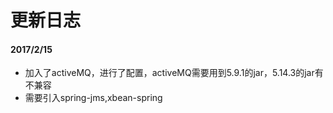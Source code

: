 更新日志
=======


#### 2017/2/15
- 加入了activeMQ，进行了配置，activeMQ需要用到5.9.1的jar，5.14.3的jar有不兼容
- 需要引入spring-jms,xbean-spring